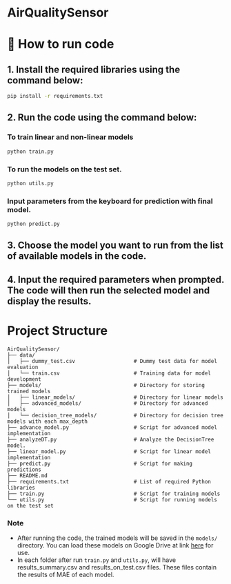 # AirQualitySensor

# 💖 How to run code

## 1.  Install the required libraries using the command below:
```bash
pip install -r requirements.txt
```
## 2. Run the code using the command below:

### To train linear and non-linear models
```bash
python train.py
```
### To run the models on the test set.
```bash
python utils.py
```
### Input parameters from the keyboard for prediction with final model.
```bash
python predict.py
```
## 3. Choose the model you want to run from the list of available models in the code.

## 4. Input the required parameters when prompted. The code will then run the selected model and display the results.

# Project Structure
```
AirQualitySensor/
├── data/
│   ├── dummy_test.csv                   # Dummy test data for model evaluation
│   └── train.csv                        # Training data for model development
├── models/								 # Directory for storing trained models
│   ├── linear_models/                   # Directory for linear models
│   ├── advanced_models/                 # Directory for advanced models
│   └── decision_tree_models/            # Directory for decision tree models with each max_depth
├── advance_model.py                     # Script for advanced model implementation
├── analyzeDT.py                         # Analyze the DecisionTree model.
├── linear_model.py                      # Script for linear model implementation
├── predict.py                           # Script for making predictions
├── README.md                            
├── requirements.txt                     # List of required Python libraries
├── train.py                             # Script for training models
└── utils.py                             # Script for running models on the test set
```
### Note
- After running the code, the trained models will be saved in the `models/` directory. You can load these models on Google Drive at link [here](https://drive.google.com/drive/u/1/folders/1nMeRZxAm8O-InNP7UvCb0tsuvo7ii0ym?fbclid=IwY2xjawJsqNhleHRuA2FlbQIxMAABHq1jUhRKirHKiB-v_hXWifXtYLMeJeTzzNSWILs3enULqM_eAclUijvJINn0_aem_3yZdkM9mTUZxqzNfE1E-sg) for use.
- In each folder after run `train.py` and `utils.py`, will have results_summary.csv and results_on_test.csv files. These files contain the results of MAE of each model.